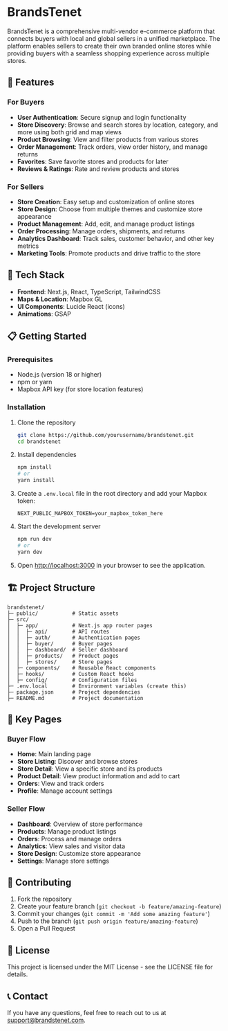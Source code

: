 # BrandsTenet

BrandsTenet is a comprehensive multi-vendor e-commerce platform that connects buyers with local and global sellers in a unified marketplace. The platform enables sellers to create their own branded online stores while providing buyers with a seamless shopping experience across multiple stores.

## 🚀 Features

### For Buyers
- **User Authentication**: Secure signup and login functionality
- **Store Discovery**: Browse and search stores by location, category, and more using both grid and map views
- **Product Browsing**: View and filter products from various stores
- **Order Management**: Track orders, view order history, and manage returns
- **Favorites**: Save favorite stores and products for later
- **Reviews & Ratings**: Rate and review products and stores

### For Sellers
- **Store Creation**: Easy setup and customization of online stores
- **Store Design**: Choose from multiple themes and customize store appearance
- **Product Management**: Add, edit, and manage product listings
- **Order Processing**: Manage orders, shipments, and returns
- **Analytics Dashboard**: Track sales, customer behavior, and other key metrics
- **Marketing Tools**: Promote products and drive traffic to the store

## 🔧 Tech Stack

- **Frontend**: Next.js, React, TypeScript, TailwindCSS
- **Maps & Location**: Mapbox GL
- **UI Components**: Lucide React (icons)
- **Animations**: GSAP

## 📋 Getting Started

### Prerequisites
- Node.js (version 18 or higher)
- npm or yarn
- Mapbox API key (for store location features)

### Installation

1. Clone the repository
   ```bash
   git clone https://github.com/yourusername/brandstenet.git
   cd brandstenet
   ```

2. Install dependencies
   ```bash
   npm install
   # or
   yarn install
   ```

3. Create a `.env.local` file in the root directory and add your Mapbox token:
   ```
   NEXT_PUBLIC_MAPBOX_TOKEN=your_mapbox_token_here
   ```

4. Start the development server
   ```bash
   npm run dev
   # or
   yarn dev
   ```

5. Open [http://localhost:3000](http://localhost:3000) in your browser to see the application.

## 🏗️ Project Structure

```
brandstenet/
├─ public/           # Static assets
├─ src/
│  ├─ app/           # Next.js app router pages
│  │  ├─ api/        # API routes
│  │  ├─ auth/       # Authentication pages
│  │  ├─ buyer/      # Buyer pages
│  │  ├─ dashboard/  # Seller dashboard
│  │  ├─ products/   # Product pages
│  │  ├─ stores/     # Store pages
│  ├─ components/    # Reusable React components
│  ├─ hooks/         # Custom React hooks
│  ├─ config/        # Configuration files
├─ .env.local        # Environment variables (create this)
├─ package.json      # Project dependencies
├─ README.md         # Project documentation
```

## 📱 Key Pages

### Buyer Flow
- **Home**: Main landing page
- **Store Listing**: Discover and browse stores
- **Store Detail**: View a specific store and its products
- **Product Detail**: View product information and add to cart
- **Orders**: View and track orders
- **Profile**: Manage account settings

### Seller Flow
- **Dashboard**: Overview of store performance
- **Products**: Manage product listings
- **Orders**: Process and manage orders
- **Analytics**: View sales and visitor data
- **Store Design**: Customize store appearance
- **Settings**: Manage store settings

## 🤝 Contributing

1. Fork the repository
2. Create your feature branch (`git checkout -b feature/amazing-feature`)
3. Commit your changes (`git commit -m 'Add some amazing feature'`)
4. Push to the branch (`git push origin feature/amazing-feature`)
5. Open a Pull Request

## 📄 License

This project is licensed under the MIT License - see the LICENSE file for details.

## 📞 Contact

If you have any questions, feel free to reach out to us at support@brandstenet.com.
